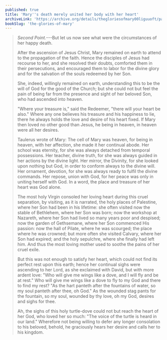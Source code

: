 ```yaml
---
published: true
title: 'Mary''s death merely united her body with her heart'
archiveLink: 'https://archive.org/details/thegloriesofmary00liguuoft/page/482?view=theater'
bookSlug: 'the-glories-of-mary'
---
```


> *Second Point.*---But let us now see what were the circumstances of her happy death.
>
> After the ascension of Jesus Christ, Mary remained on earth to attend to the propagation of the faith. Hence the disciples of Jesus had recourse to her, and she resolved their doubts, comforted them in their persecutions, and encouraged them to labor for the divine glory and for the salvation of the souls redeemed by her Son.
>
> She, indeed, willingly remained on earth, understanding this to be the will of God for the good of the Church; but she could not but feel the pain of being far from the presence and sight of her beloved Son, who had ascended into heaven.
>
> "Where your treasure is," said the Redeemer, "there will your heart be also." Where any one believes his treasure and his happiness to lie, there he always holds the love and desire of his heart fixed. If Mary then loved no other good than Jesus, he being in heaven, in heaven were all her desires.
>
> Taulerus wrote of Mary: The cell of Mary was heaven, for being in heaven, with her affection, she made it her continual abode. Her school was eternity, for she was always detached from temporal possessions. Her teacher, divine truth, for she was always guided in her actions by the divine light. Her mirror, the Divinity, for she looked upon nothing but God, in order to conform always to the divine will. Her ornament, devotion, for she was always ready to fulfil the divine commands. Her repose, union with God, for her peace was only in uniting herself with God. In a word, the place and treasure of her heart was God alone.
>
> The most holy Virgin consoled her loving heart during this cruel separation, by visiting, as it is narrated, the holy places of Palestine, where her Son had been in his lifetime: she often visited now the stable of Bethlehem, where her Son was born; now the workshop at Nazareth, where her Son had lived so many years poor and despised; now the garden of Gethsemane, where her Son commenced His passion: now the hall of Pilate, where he was scourged; the place where he was crowned; but more often she visited Calvary, where her Son had expired; and the holy sepulchre, where she finally had left him. And thus the most loving mother used to soothe the pains of her cruel exile.
>
> But this was not enough to satisfy her heart, which could not find its perfect rest upon this earth; hence her continual sighs were ascending to her Lord, as she exclaimed with David, but with more ardent love: "Who will give me wings like a dove, and I will fly and be at rest." Who will give me wings like a dove to fly to my God and there to find my rest? "As the hart panteth after the fountains of water, so my soul panteth after thee, oh God." As the wounded stag pants for the fountain, so my soul, wounded by thy love, oh my God, desires and sighs for thee.
>
> Ah, the sighs of this holy turtle-dove could not but reach the heart of her God, who loved her so much: "The voice of the turtle is heard in our land." Wherefore not being willing to defer any longer consolation to his beloved, behold, he graciously hears her desire and calls her to his kingdom.
